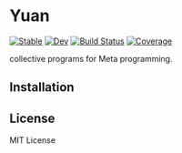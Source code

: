 # Yuan

[![Stable](https://img.shields.io/badge/docs-stable-blue.svg)](https://Roger-luo.github.io/Yuan.jl/stable)
[![Dev](https://img.shields.io/badge/docs-dev-blue.svg)](https://Roger-luo.github.io/Yuan.jl/dev)
[![Build Status](https://github.com/Roger-luo/Yuan.jl/workflows/CI/badge.svg)](https://github.com/Roger-luo/Yuan.jl/actions)
[![Coverage](https://codecov.io/gh/Roger-luo/Yuan.jl/branch/master/graph/badge.svg)](https://codecov.io/gh/Roger-luo/Yuan.jl)

collective programs for Meta programming.

## Installation

## License

MIT License

